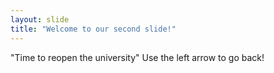 ```yaml
---
layout: slide
title: "Welcome to our second slide!"
---
```

"Time to reopen the university"
Use the left arrow to go back!
